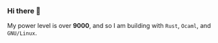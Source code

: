 ### Hi there 👋

My power level is over **9000**, and so I am building with `Rust`, `Ocaml`, and `GNU/Linux`.
